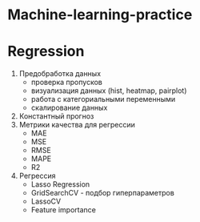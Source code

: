 # Machine-learning-practice
# Regression 
1. Предобработка данных
    - проверка пропусков
    - визуализация данных (hist, heatmap, pairplot)
    - работа с категориальными переменными
    - скалирование данных
2. Константный прогноз
3. Метрики качества для регрессии
    - MAE
    - MSE
    - RMSE
    - MAPE
    - R2
4. Регрессия
    - Lasso Regression 
    - GridSearchCV - подбор гиперпараметров
    - LassoCV
    - Feature importance
